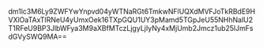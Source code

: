 dm1lc3M6Ly9ZWFYwYnpvd04yWTNaRGt6TmkwNFlUQXdMVFJoTkRBdE9HVXlOaTAxTlRNeU4yUmxOek16TXpGQU1UY3pMamd5TGpJeU55NHhNalU2T1RFeU9BP3JlbWFya3M9aXBfMTczLjgyLjIyNy4xMjUmb2Jmcz1ub25lJmFsdGVySWQ9MA==
